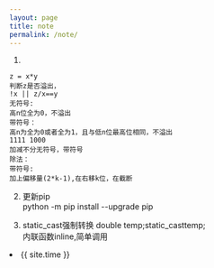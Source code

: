```yaml
---
layout: page
title: note
permalink: /note/
---  
```


1. 
```
z = x*y
判断z是否溢出，
!x || z/x==y
无符号:
高n位全为0，不溢出
带符号：
高n为全为0或者全为1，且与低n位最高位相同，不溢出
1111 1000
加减不分无符号，带符号
除法：
带符号:
加上偏移量(2*k-1),在右移k位，在截断  
```  
2. 更新pip  
python -m pip  install --upgrade pip  

3. static_cast强制转换 double temp;static_cast<int>temp;    
内联函数inline,简单调用  


<li>{{ site.time }}</li>